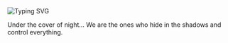 <img src="https://readme-typing-svg.demolab.com?font=fira+code&size=30&pause=1000&color=F73F3F&width=435&lines=SevenDeadlySins" alt="Typing SVG" />

Under the cover of night... We are the ones who hide in the shadows and control everything.
